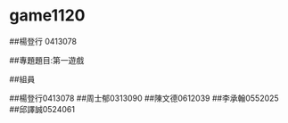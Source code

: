# game1120

##楊登行 0413078

##專題題目:第一遊戲

##組員

##楊登行0413078
##周士郁0313090
##陳文德0612039
##李承翰0552025
##邱譯誠0524061
